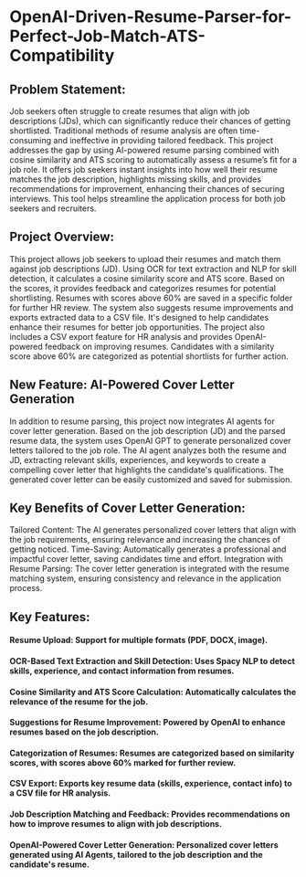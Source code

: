 # OpenAI-Driven-Resume-Parser-for-Perfect-Job-Match-ATS-Compatibility

## **Problem Statement**:

Job seekers often struggle to create resumes that align with job descriptions (JDs), which can significantly reduce their chances of getting shortlisted. Traditional methods of resume analysis are often time-consuming and ineffective in providing tailored feedback. This project addresses the gap by using AI-powered resume parsing combined with cosine similarity and ATS scoring to automatically assess a resume’s fit for a job role. It offers job seekers instant insights into how well their resume matches the job description, highlights missing skills, and provides recommendations for improvement, enhancing their chances of securing interviews. This tool helps streamline the application process for both job seekers and recruiters.


## Project Overview:

This project allows job seekers to upload their resumes and match them against job descriptions (JD). Using OCR for text extraction and NLP for skill detection, it calculates a cosine similarity score and ATS score. Based on the scores, it provides feedback and categorizes resumes for potential shortlisting. Resumes with scores above 60% are saved in a specific folder for further HR review. The system also suggests resume improvements and exports extracted data to a CSV file. It's designed to help candidates enhance their resumes for better job opportunities. The project also includes a CSV export feature for HR analysis and provides OpenAI-powered feedback on improving resumes. Candidates with a similarity score above 60% are categorized as potential shortlists for further action.

## New Feature: AI-Powered Cover Letter Generation

In addition to resume parsing, this project now integrates AI agents for cover letter generation. Based on the job description (JD) and the parsed resume data, the system uses OpenAI GPT to generate personalized cover letters tailored to the job role. The AI agent analyzes both the resume and JD, extracting relevant skills, experiences, and keywords to create a compelling cover letter that highlights the candidate's qualifications. The generated cover letter can be easily customized and saved for submission.

## Key Benefits of Cover Letter Generation:

Tailored Content: The AI generates personalized cover letters that align with the job requirements, ensuring relevance and increasing the chances of getting noticed.
Time-Saving: Automatically generates a professional and impactful cover letter, saving candidates time and effort.
Integration with Resume Parsing: The cover letter generation is integrated with the resume matching system, ensuring consistency and relevance in the application process.

## Key Features:

#### Resume Upload: Support for multiple formats (PDF, DOCX, image).
#### OCR-Based Text Extraction and Skill Detection: Uses Spacy NLP to detect skills, experience, and contact information from resumes.
#### Cosine Similarity and ATS Score Calculation: Automatically calculates the relevance of the resume for the job.
#### Suggestions for Resume Improvement: Powered by OpenAI to enhance resumes based on the job description.
#### Categorization of Resumes: Resumes are categorized based on similarity scores, with scores above 60% marked for further review.
#### CSV Export: Exports key resume data (skills, experience, contact info) to a CSV file for HR analysis.
#### Job Description Matching and Feedback: Provides recommendations on how to improve resumes to align with job descriptions.
#### OpenAI-Powered Cover Letter Generation: Personalized cover letters generated using AI Agents, tailored to the job description and the candidate's resume.

